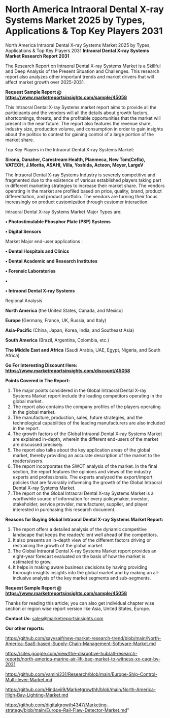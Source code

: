 # North America Intraoral Dental X-ray Systems Market 2025 by Types, Applications & Top Key Players 2031
North America Intraoral Dental X-ray Systems Market 2025 by Types, Applications & Top Key Players 2031
<strong>Intraoral Dental X-ray Systems Market Research Report 2031</strong>

The Research Report on Intraoral Dental X-ray Systems Market is a Skillful and Deep Analysis of the Present Situation and Challenges. This research report also analyzes other important trends and market drivers that will affect market growth over 2025-2031.

<strong>Request Sample Report @ <a href=https://www.marketreportsinsights.com/sample/45058>https://www.marketreportsinsights.com/sample/45058</a></strong>

This Intraoral Dental X-ray Systems market report aims to provide all the participants and the vendors will all the details about growth factors, shortcomings, threats, and the profitable opportunities that the market will present in the near future. The report also features the revenue share, industry size, production volume, and consumption in order to gain insights about the politics to contest for gaining control of a large portion of the market share.

Top Key Players in the Intraoral Dental X-ray Systems Market:

<strong>Sirona, Danaher, Carestream Health, Planmeca, New Tom(Cefla), VATECH, J.Morita, ASAHI, Villa, Yoshida, Acteon, Meyer, LargeV</strong>

The Intraoral Dental X-ray Systems Industry is severely competitive and fragmented due to the existence of various established players taking part in different marketing strategies to increase their market share. The vendors operating in the market are profiled based on price, quality, brand, product differentiation, and product portfolio. The vendors are turning their focus increasingly on product customization through customer interaction.

Intraoral Dental X-ray Systems Market Major Types are:

<strong>•  Photostimulable Phosphor Plate (PSP) Systems

•  Digital Sensors</strong>

Market Major end-user applications :

<strong>•  Dental Hospitals and Clinics

•  Dental Academic and Research Institutes

•  Forensic Laboratories

•  

•  Intraoral Dental X-ray Systems</strong>

Regional Analysis

</u><strong><b>North America</b></strong> (the United States, Canada, and Mexico)

<strong><b>Europe </b></strong>(Germany, France, UK, Russia, and Italy)

<strong><b>Asia-Pacific</b></strong> (China, Japan, Korea, India, and Southeast Asia)

<strong><b>South America</b></strong> (Brazil, Argentina, Colombia, etc.)

<strong><b>The Middle East and Africa</b></strong> (Saudi Arabia, UAE, Egypt, Nigeria, and South Africa)

<strong>Go For Interesting Discount Here: <a href=https://www.marketreportsinsights.com/discount/45058>https://www.marketreportsinsights.com/discount/45058</a></strong>

<strong>Points Covered in The Report:</strong>
<ol>
  <li>The major points considered in the Global Intraoral Dental X-ray Systems Market report include the leading competitors operating in the global market.</li>
  <li>The report also contains the company profiles of the players operating in the global market.</li>
  <li>The manufacture, production, sales, future strategies, and the technological capabilities of the leading manufacturers are also included in the report.</li>
  <li>The growth factors of the Global Intraoral Dental X-ray Systems Market are explained in-depth, wherein the different end-users of the market are discussed precisely.</li>
  <li>The report also talks about the key application areas of the global market, thereby providing an accurate description of the market to the readers/users.</li>
  <li>The report incorporates the SWOT analysis of the market. In the final section, the report features the opinions and views of the industry experts and professionals. The experts analyzed the export/import policies that are favorably influencing the growth of the Global Intraoral Dental X-ray Systems Market.</li>
  <li>The report on the Global Intraoral Dental X-ray Systems Market is a worthwhile source of information for every policymaker, investor, stakeholder, service provider, manufacturer, supplier, and player interested in purchasing this research document.</li>
</ol>
<strong>Reasons for Buying Global Intraoral Dental X-ray Systems Market Report:</strong>

<ol>
  <li>The report offers a detailed analysis of the dynamic competitive landscape that keeps the reader/client well ahead of the competitors.</li>
  <li>It also presents an in-depth view of the different factors driving or restraining the growth of the global market.</li>
  <li>The Global Intraoral Dental X-ray Systems Market report provides an eight-year forecast evaluated on the basis of how the market is estimated to grow.</li>
  <li>It helps in making aware business decisions by having providing thorough insights insights into the global market and by making an all-inclusive analysis of the key market segments and sub-segments.</li>
</ol>
<strong>Request Sample Report @ <a href=https://www.marketreportsinsights.com/sample/45058>https://www.marketreportsinsights.com/sample/45058</a></strong>


Thanks for reading this article; you can also get individual chapter wise section or region wise report version like Asia, United States, Europe.

<strong>Contact Us:</strong>
sales@marketreportsinsights.com

<strong>Our other reports:</strong>

<a href=https://github.com/sayysaif/new-market-research-trend/blob/main/North-America-SaaS-based-Supply-Chain-Management-Software-Market.md>https://github.com/sayysaif/new-market-research-trend/blob/main/North-America-SaaS-based-Supply-Chain-Management-Software-Market.md</a>

<a href=https://sites.google.com/view/the-disruptive-hub/all-research-reports/north-america-marine-air-lift-bag-market-to-witness-xx-cagr-by-2031>https://sites.google.com/view/the-disruptive-hub/all-research-reports/north-america-marine-air-lift-bag-market-to-witness-xx-cagr-by-2031</a>

<a href=https://github.com/yamini231/Research/blob/main/Europe-Ship-Control-Multi-lever-Market.md>https://github.com/yamini231/Research/blob/main/Europe-Ship-Control-Multi-lever-Market.md</a>

<a href=https://github.com/Hindavii9/Marketgrowthh/blob/main/North-America-High-Bay-Lighting-Market.md>https://github.com/Hindavii9/Marketgrowthh/blob/main/North-America-High-Bay-Lighting-Market.md</a>

<a href=https://github.com/digitalgrowth4347/Marketing-strategy/blob/main/Europe-Rail-Flaw-Detector-Market.md>https://github.com/digitalgrowth4347/Marketing-strategy/blob/main/Europe-Rail-Flaw-Detector-Market.md</a>"
